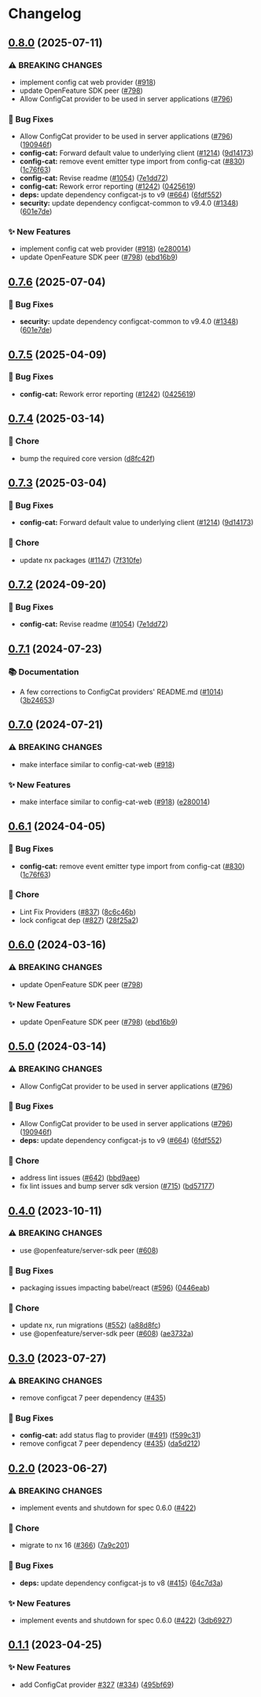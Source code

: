 # Changelog

## [0.8.0](https://github.com/DevCycleHQ-Sandbox/js-sdk-contrib/compare/config-cat-provider-v0.7.6...config-cat-provider-v0.8.0) (2025-07-11)


### ⚠ BREAKING CHANGES

* implement config cat web provider ([#918](https://github.com/DevCycleHQ-Sandbox/js-sdk-contrib/issues/918))
* update OpenFeature SDK peer ([#798](https://github.com/DevCycleHQ-Sandbox/js-sdk-contrib/issues/798))
* Allow ConfigCat provider to be used in server applications ([#796](https://github.com/DevCycleHQ-Sandbox/js-sdk-contrib/issues/796))

### 🐛 Bug Fixes

* Allow ConfigCat provider to be used in server applications ([#796](https://github.com/DevCycleHQ-Sandbox/js-sdk-contrib/issues/796)) ([190946f](https://github.com/DevCycleHQ-Sandbox/js-sdk-contrib/commit/190946ff83ede64f513d43a1791cc4dc274b0d37))
* **config-cat:** Forward default value to underlying client ([#1214](https://github.com/DevCycleHQ-Sandbox/js-sdk-contrib/issues/1214)) ([9d14173](https://github.com/DevCycleHQ-Sandbox/js-sdk-contrib/commit/9d14173cf08da3030fc58fea8786b24bafd80403))
* **config-cat:** remove event emitter type import from config-cat ([#830](https://github.com/DevCycleHQ-Sandbox/js-sdk-contrib/issues/830)) ([1c76f63](https://github.com/DevCycleHQ-Sandbox/js-sdk-contrib/commit/1c76f63db0c8992325ac645d308e90337529e049))
* **config-cat:** Revise readme ([#1054](https://github.com/DevCycleHQ-Sandbox/js-sdk-contrib/issues/1054)) ([7e1dd72](https://github.com/DevCycleHQ-Sandbox/js-sdk-contrib/commit/7e1dd72a1450a9982b340afda62d34379d1b3f16))
* **config-cat:** Rework error reporting ([#1242](https://github.com/DevCycleHQ-Sandbox/js-sdk-contrib/issues/1242)) ([0425619](https://github.com/DevCycleHQ-Sandbox/js-sdk-contrib/commit/04256197bf6e7da70afd4ac1c31bdaf55ce4b789))
* **deps:** update dependency configcat-js to v9 ([#664](https://github.com/DevCycleHQ-Sandbox/js-sdk-contrib/issues/664)) ([6fdf552](https://github.com/DevCycleHQ-Sandbox/js-sdk-contrib/commit/6fdf55256cc3238fdeb9bd2bf0cde0bf494a78f9))
* **security:** update dependency configcat-common to v9.4.0 ([#1348](https://github.com/DevCycleHQ-Sandbox/js-sdk-contrib/issues/1348)) ([601e7de](https://github.com/DevCycleHQ-Sandbox/js-sdk-contrib/commit/601e7de19948bc826778a076f27b46a8cb1fabca))


### ✨ New Features

* implement config cat web provider ([#918](https://github.com/DevCycleHQ-Sandbox/js-sdk-contrib/issues/918)) ([e280014](https://github.com/DevCycleHQ-Sandbox/js-sdk-contrib/commit/e280014f8998dd2e5f2b7700f0d24842eeafab5f))
* update OpenFeature SDK peer ([#798](https://github.com/DevCycleHQ-Sandbox/js-sdk-contrib/issues/798)) ([ebd16b9](https://github.com/DevCycleHQ-Sandbox/js-sdk-contrib/commit/ebd16b9630bcc6b253a7061a144e8d476cd8b586))

## [0.7.6](https://github.com/open-feature/js-sdk-contrib/compare/config-cat-provider-v0.7.5...config-cat-provider-v0.7.6) (2025-07-04)


### 🐛 Bug Fixes

* **security:** update dependency configcat-common to v9.4.0 ([#1348](https://github.com/open-feature/js-sdk-contrib/issues/1348)) ([601e7de](https://github.com/open-feature/js-sdk-contrib/commit/601e7de19948bc826778a076f27b46a8cb1fabca))

## [0.7.5](https://github.com/open-feature/js-sdk-contrib/compare/config-cat-provider-v0.7.4...config-cat-provider-v0.7.5) (2025-04-09)


### 🐛 Bug Fixes

* **config-cat:** Rework error reporting ([#1242](https://github.com/open-feature/js-sdk-contrib/issues/1242)) ([0425619](https://github.com/open-feature/js-sdk-contrib/commit/04256197bf6e7da70afd4ac1c31bdaf55ce4b789))

## [0.7.4](https://github.com/open-feature/js-sdk-contrib/compare/config-cat-provider-v0.7.3...config-cat-provider-v0.7.4) (2025-03-14)


### 🧹 Chore

* bump the required core version ([d8fc42f](https://github.com/open-feature/js-sdk-contrib/commit/d8fc42f5d23f30f011a697610e65d83144c19fca))

## [0.7.3](https://github.com/open-feature/js-sdk-contrib/compare/config-cat-provider-v0.7.2...config-cat-provider-v0.7.3) (2025-03-04)


### 🐛 Bug Fixes

* **config-cat:** Forward default value to underlying client ([#1214](https://github.com/open-feature/js-sdk-contrib/issues/1214)) ([9d14173](https://github.com/open-feature/js-sdk-contrib/commit/9d14173cf08da3030fc58fea8786b24bafd80403))


### 🧹 Chore

* update nx packages ([#1147](https://github.com/open-feature/js-sdk-contrib/issues/1147)) ([7f310fe](https://github.com/open-feature/js-sdk-contrib/commit/7f310fe87101b8aa793e1436e63c7602ccc202e3))

## [0.7.2](https://github.com/open-feature/js-sdk-contrib/compare/config-cat-provider-v0.7.1...config-cat-provider-v0.7.2) (2024-09-20)


### 🐛 Bug Fixes

* **config-cat:** Revise readme ([#1054](https://github.com/open-feature/js-sdk-contrib/issues/1054)) ([7e1dd72](https://github.com/open-feature/js-sdk-contrib/commit/7e1dd72a1450a9982b340afda62d34379d1b3f16))

## [0.7.1](https://github.com/open-feature/js-sdk-contrib/compare/config-cat-provider-v0.7.0...config-cat-provider-v0.7.1) (2024-07-23)


### 📚 Documentation

* A few corrections to ConfigCat providers' README.md ([#1014](https://github.com/open-feature/js-sdk-contrib/issues/1014)) ([3b24653](https://github.com/open-feature/js-sdk-contrib/commit/3b24653854643c827bddccb12aeb59e61204202d))

## [0.7.0](https://github.com/open-feature/js-sdk-contrib/compare/config-cat-provider-v0.6.1...config-cat-provider-v0.7.0) (2024-07-21)


### ⚠ BREAKING CHANGES

* make interface similar to config-cat-web ([#918](https://github.com/open-feature/js-sdk-contrib/issues/918))

### ✨ New Features

* make interface similar to config-cat-web ([#918](https://github.com/open-feature/js-sdk-contrib/issues/918)) ([e280014](https://github.com/open-feature/js-sdk-contrib/commit/e280014f8998dd2e5f2b7700f0d24842eeafab5f))

## [0.6.1](https://github.com/open-feature/js-sdk-contrib/compare/config-cat-provider-v0.6.0...config-cat-provider-v0.6.1) (2024-04-05)


### 🐛 Bug Fixes

* **config-cat:** remove event emitter type import from config-cat ([#830](https://github.com/open-feature/js-sdk-contrib/issues/830)) ([1c76f63](https://github.com/open-feature/js-sdk-contrib/commit/1c76f63db0c8992325ac645d308e90337529e049))


### 🧹 Chore

* Lint Fix Providers ([#837](https://github.com/open-feature/js-sdk-contrib/issues/837)) ([8c6c46b](https://github.com/open-feature/js-sdk-contrib/commit/8c6c46b5f8f72c5a292af7e5ff8ad8d710982554))
* lock configcat dep ([#827](https://github.com/open-feature/js-sdk-contrib/issues/827)) ([28f25a2](https://github.com/open-feature/js-sdk-contrib/commit/28f25a25cfc6ba3262472c7bad061ae3b256aba3))

## [0.6.0](https://github.com/open-feature/js-sdk-contrib/compare/config-cat-provider-v0.5.0...config-cat-provider-v0.6.0) (2024-03-16)


### ⚠ BREAKING CHANGES

* update OpenFeature SDK peer ([#798](https://github.com/open-feature/js-sdk-contrib/issues/798))

### ✨ New Features

* update OpenFeature SDK peer ([#798](https://github.com/open-feature/js-sdk-contrib/issues/798)) ([ebd16b9](https://github.com/open-feature/js-sdk-contrib/commit/ebd16b9630bcc6b253a7061a144e8d476cd8b586))

## [0.5.0](https://github.com/open-feature/js-sdk-contrib/compare/config-cat-provider-v0.4.0...config-cat-provider-v0.5.0) (2024-03-14)


### ⚠ BREAKING CHANGES

* Allow ConfigCat provider to be used in server applications ([#796](https://github.com/open-feature/js-sdk-contrib/issues/796))

### 🐛 Bug Fixes

* Allow ConfigCat provider to be used in server applications ([#796](https://github.com/open-feature/js-sdk-contrib/issues/796)) ([190946f](https://github.com/open-feature/js-sdk-contrib/commit/190946ff83ede64f513d43a1791cc4dc274b0d37))
* **deps:** update dependency configcat-js to v9 ([#664](https://github.com/open-feature/js-sdk-contrib/issues/664)) ([6fdf552](https://github.com/open-feature/js-sdk-contrib/commit/6fdf55256cc3238fdeb9bd2bf0cde0bf494a78f9))


### 🧹 Chore

* address lint issues ([#642](https://github.com/open-feature/js-sdk-contrib/issues/642)) ([bbd9aee](https://github.com/open-feature/js-sdk-contrib/commit/bbd9aee896dc4a0817f379b799a1b8d331ee76c6))
* fix lint issues and bump server sdk version ([#715](https://github.com/open-feature/js-sdk-contrib/issues/715)) ([bd57177](https://github.com/open-feature/js-sdk-contrib/commit/bd571770f3a1a01bd62663dc3473273449f96c5c))

## [0.4.0](https://github.com/open-feature/js-sdk-contrib/compare/config-cat-provider-v0.3.0...config-cat-provider-v0.4.0) (2023-10-11)


### ⚠ BREAKING CHANGES

* use @openfeature/server-sdk peer ([#608](https://github.com/open-feature/js-sdk-contrib/issues/608))

### 🐛 Bug Fixes

* packaging issues impacting babel/react ([#596](https://github.com/open-feature/js-sdk-contrib/issues/596)) ([0446eab](https://github.com/open-feature/js-sdk-contrib/commit/0446eab5cf9b45ce7de251b4f5feb8df1d499b9d))


### 🧹 Chore

* update nx, run migrations ([#552](https://github.com/open-feature/js-sdk-contrib/issues/552)) ([a88d8fc](https://github.com/open-feature/js-sdk-contrib/commit/a88d8fc097789fd7f56011e6ebb66070f52c6e56))
* use @openfeature/server-sdk peer ([#608](https://github.com/open-feature/js-sdk-contrib/issues/608)) ([ae3732a](https://github.com/open-feature/js-sdk-contrib/commit/ae3732a9068f684517db28ea1ae27b29a35e6b16))

## [0.3.0](https://github.com/open-feature/js-sdk-contrib/compare/config-cat-provider-v0.2.0...config-cat-provider-v0.3.0) (2023-07-27)


### ⚠ BREAKING CHANGES

* remove configcat 7 peer dependency ([#435](https://github.com/open-feature/js-sdk-contrib/issues/435))

### 🐛 Bug Fixes

* **config-cat:** add status flag to provider ([#491](https://github.com/open-feature/js-sdk-contrib/issues/491)) ([f599c31](https://github.com/open-feature/js-sdk-contrib/commit/f599c3145881b81107c9a65b2c4cfe2a8b4111f1))
* remove configcat 7 peer dependency ([#435](https://github.com/open-feature/js-sdk-contrib/issues/435)) ([da5d212](https://github.com/open-feature/js-sdk-contrib/commit/da5d21208e8929f7cdfc805e256cb892968bcd95))

## [0.2.0](https://github.com/open-feature/js-sdk-contrib/compare/config-cat-provider-v0.1.1...config-cat-provider-v0.2.0) (2023-06-27)


### ⚠ BREAKING CHANGES

* implement events and shutdown for spec 0.6.0 ([#422](https://github.com/open-feature/js-sdk-contrib/issues/422))

### 🧹 Chore

* migrate to nx 16 ([#366](https://github.com/open-feature/js-sdk-contrib/issues/366)) ([7a9c201](https://github.com/open-feature/js-sdk-contrib/commit/7a9c201d16fd7f070a1bcd2e359487ba6e7b78d7))


### 🐛 Bug Fixes

* **deps:** update dependency configcat-js to v8 ([#415](https://github.com/open-feature/js-sdk-contrib/issues/415)) ([64c7d3a](https://github.com/open-feature/js-sdk-contrib/commit/64c7d3a6c89cc4bce2e445869a4ee421e93f990b))


### ✨ New Features

* implement events and shutdown for spec 0.6.0 ([#422](https://github.com/open-feature/js-sdk-contrib/issues/422)) ([3db6927](https://github.com/open-feature/js-sdk-contrib/commit/3db6927416f1841ff836452935fc6f89634239e3))

## [0.1.1](https://github.com/open-feature/js-sdk-contrib/compare/config-cat-provider-v0.1.0...config-cat-provider-v0.1.1) (2023-04-25)


### ✨ New Features

* add ConfigCat provider [#327](https://github.com/open-feature/js-sdk-contrib/issues/327) ([#334](https://github.com/open-feature/js-sdk-contrib/issues/334)) ([495bf69](https://github.com/open-feature/js-sdk-contrib/commit/495bf690b7d83d429622cfcc554ece2b6fb9a34e))
